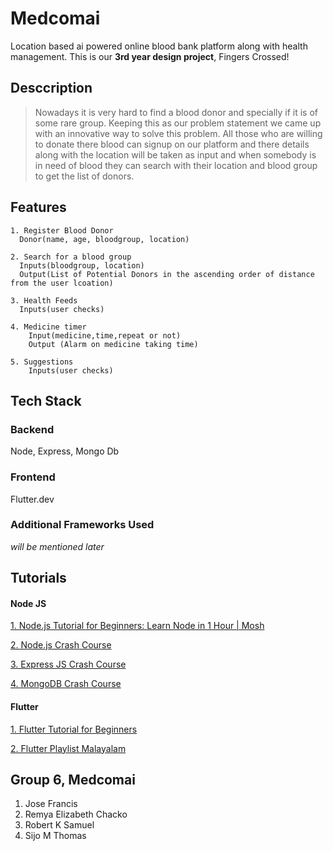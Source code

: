 # Medcomai
Location based ai powered online blood bank platform along with health management. This is our **3rd year design project**, Fingers Crossed!

## Desccription
>Nowadays it is very hard to find a blood donor and specially if it is of some rare group. Keeping this as our problem statement we came up with an innovative way to solve this problem. All those who are willing to donate there blood can signup on our platform and there details along with the location will be taken as input and when somebody is in need of blood they can search with their location and blood group to get the list of donors.

## Features
```
1. Register Blood Donor
  Donor(name, age, bloodgroup, location)

2. Search for a blood group
  Inputs(bloodgroup, location) 
  Output(List of Potential Donors in the ascending order of distance from the user lcoation)
  
3. Health Feeds
  Inputs(user checks)
  
4. Medicine timer
    Input(medicine,time,repeat or not)
    Output (Alarm on medicine taking time)
  
5. Suggestions
    Inputs(user checks)
```

## Tech Stack
### Backend
  Node, Express, Mongo Db
### Frontend
  Flutter.dev
### Additional Frameworks Used
  *will be mentioned later*

## Tutorials 
#### Node JS
[1. Node.js Tutorial for Beginners: Learn Node in 1 Hour | Mosh](https://www.youtube.com/watch?v=TlB_eWDSMt4)

[2. Node.js Crash Course](https://www.youtube.com/watch?v=fBNz5xF-Kx4)

[3. Express JS Crash Course](https://www.youtube.com/watch?v=L72fhGm1tfE)

[4. MongoDB Crash Course](https://www.youtube.com/watch?v=-56x56UppqQ)

#### Flutter 
[1. Flutter Tutorial for Beginners ](https://www.youtube.com/watch?v=1ukSR1GRtMU&list=PL4cUxeGkcC9jLYyp2Aoh6hcWuxFDX6PBJ)

[2. Flutter Playlist Malayalam](https://www.youtube.com/watch?v=tCzyhf-f7zo)

## Group 6, Medcomai
1. Jose Francis 
2. Remya Elizabeth Chacko
3. Robert K Samuel
4. Sijo M Thomas


